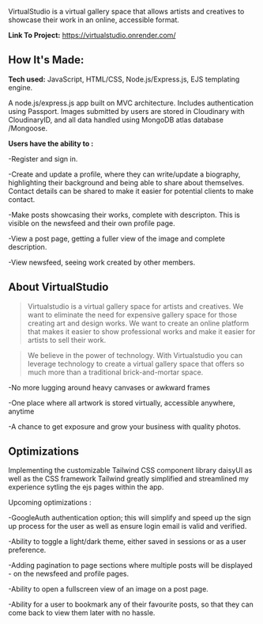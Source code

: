 VirtualStudio is a virtual gallery space that allows artists and creatives to showcase their work in an online, accessible format.

**Link To Project:** https://virtualstudio.onrender.com/
## How It's Made:

**Tech used:** JavaScript, HTML/CSS, Node.js/Express.js, EJS templating engine. 

A node.js/express.js app built on MVC architecture. Includes authentication using Passport. Images submitted by users are stored in Cloudinary with CloudinaryID, and all data handled using MongoDB atlas database /Mongoose. 

**Users have the ability to :**

 -Register and sign in. 
 
 -Create and update a profile, where they can write/update a biography, highlighting their background and being able to share about themselves. Contact details can be shared to make it easier for potential clients to make contact.
 
 -Make posts showcasing their works, complete with descripton. This is visible on the newsfeed and their own profile page.
 
 -View a post page, getting a fuller view of the image and complete description.
 
 -View newsfeed, seeing work created by other members. 
 


## About VirtualStudio

> Virtualstudio is a virtual gallery space for artists and creatives. We want to eliminate the need for expensive gallery space for those creating art and design works. We want to create an online platform that makes it easier to show professional works and make it easier for artists to sell their work.

> We believe in the power of technology. With Virtualstudio you can leverage technology to create a virtual gallery space that offers so much more than a traditional brick-and-mortar space.
            
  -No more lugging around heavy canvases or awkward frames
            
  -One place where all artwork is stored virtually, accessible anywhere, anytime
            
  -A chance to get exposure and grow your business with quality photos.
  
  ## Optimizations
  
  Implementing the customizable Tailwind CSS component library daisyUI as well as the CSS framework Tailwind greatly simplified and streamlined my experience sytling the ejs pages within the app. 


  Upcoming optimizations : 
  
  -GoogleAuth authentication option; this will simplify and speed up the sign up process for the user as well as ensure login email is valid and verified. 
  
  -Ability to toggle a light/dark theme, either saved in sessions or as a user preference. 
  
  -Adding pagination to page sections where multiple posts will be displayed - on the newsfeed and profile pages.
  
  -Ability to open a fullscreen view of an image on a post page. 
  
  -Ability for a user to bookmark any of their favourite posts, so that they can come back to view them later with no hassle.
  
  
